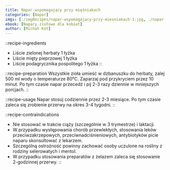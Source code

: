 ```yaml
---
title: Napar wspomagający przy mięśniakach
categories: [Napar]
imgs: [./imgRecipes/napar-wspomagajacy-przy-miesniakach-1.jpg, ./napar-wspomagajacy-przy-miesniakach-2.jpg]
ebook: [Napary ziołowe dla kobiet]
author: [Michał Kot]
---
```


::recipe-ingredients
- Liście zielonej herbaty 1 łyżka
- Liście mięty pieprzowej 1 łyżka
- Liście podagrycznika pospolitego 1 łyżka
::

::recipe-preparation
Wszystkie zioła umieść w dzbanuszku do herbaty, zalej 500 ml wody o temperaturze 80°C. Zaparzaj pod przykryciem przez 10 minut. Po tym czasie napar przecedź i pij 2-3 razy dziennie w mniejszych porcjach.
::

::recipe-usage
Napar stosuj codziennie przez 2-3 miesiące. Po tym czasie zaleca się zrobienie przerwy na okres 3-4 tygodni.
::

::recipe-contraindications
- Nie stosować w trakcie ciąży (szczególnie w 3 trymestrze) i laktacji.
- W przypadku występowania chorób przewlekłych, stosowania leków przeciwzakrzepowych, przeciwnadciśnieniowych, antybiotyków picie naparu skonsultować z lekarzem.
- Szczególną ostrożność powinny zachować osoby uczulone na rośliny z rodziny selerowatych i mentol.
- W przypadku stosowania preparatów z żelazem zaleca się stosowanie 2-godzinnej przerwy.
::